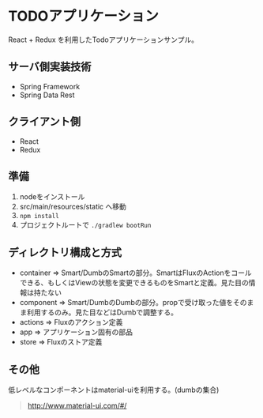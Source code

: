 # TODOアプリケーション

React + Redux を利用したTodoアプリケーションサンプル。

## サーバ側実装技術
* Spring Framework
* Spring Data Rest

## クライアント側
* React
* Redux

## 準備

1. nodeをインストール
2. src/main/resources/static へ移動
3.  ``` npm install ```
4. プロジェクトルートで ``` ./gradlew bootRun ```

## ディレクトリ構成と方式

* container => Smart/DumbのSmartの部分。SmartはFluxのActionをコールできる、もしくはViewの状態を変更できるものをSmartと定義。見た目の情報は持たない
* component => Smart/DumbのDumbの部分。propで受け取った値をそのまま利用するのみ。見た目などはDumbで調整する。
* actions => Fluxのアクション定義
* app => アプリケーション固有の部品
* store => Fluxのストア定義

## その他

低レベルなコンポーネントはmaterial-uiを利用する。(dumbの集合)

> http://www.material-ui.com/#/
